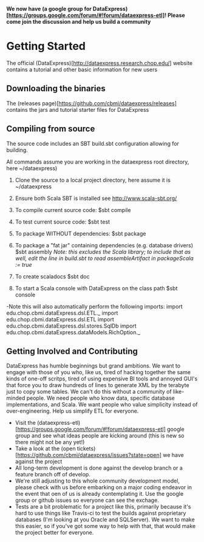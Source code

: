 __We now have (a google group for DataExpress)[https://groups.google.com/forum/#!forum/dataexpress-etl]! Please come join the discussion and help us build a community__

# Getting Started

The official (DataExpress)[http://dataexpress.research.chop.edu/] website contains a tutorial and other basic information for new users

## Downloading the binaries

The (releases page)[https://github.com/cbmi/dataexpress/releases] contains the jars and tutorial starter files for DataExpress

## Compiling from source

The source code includes an SBT build.sbt configuration allowing for building.

All commands assume you are working in the dataexpress root directory, here ~/dataexpress) 

1. Clone the source to a local project directory, here assume it is ~/dataexpress

2. Ensure both Scala SBT is installed see http://www.scala-sbt.org/

3. To compile current source code:
    $sbt compile

4. To test current source code:
    $sbt test

5. To package WITHOUT dependencies:
    $sbt package

6. To package a "fat jar" containing dependencies (e.g. database drivers)
    $sbt assembly
    *Note: this excludes the Scala library; to include that as well, edit the line in build.sbt to read assembleArtifact in packageScala := true*   

7. To create scaladocs
    $sbt doc

8. To start a Scala console with DataExpress on the class path
    $sbt console

-Note this will also automatically perform the following imports:
    import edu.chop.cbmi.dataExpress.dsl.ETL._
    import edu.chop.cbmi.dataExpress.dsl.ETL
    import edu.chop.cbmi.dataExpress.dsl.stores.SqlDb
    import edu.chop.cbmi.dataExpress.dataModels.RichOption._

## Getting Involved and Contributing
DataExpress has humble beginnings but grand ambitions. We want to engage with those of you who, like us, tired of hacking together the same kinds of one-off scritps, tired of using expensive BI tools and annoyed GUI's that force you to draw hundreds of lines to generate XML by the terabyte just to copy some tables. We can't do this without a community of like-minded people. We need people who know data, specific database implementations, and Scala. We want people who value simplicity instead of over-engineering. Help us simplify ETL for everyone.

* Visit the (dataexpress-etl)[https://groups.google.com/forum/#!forum/dataexpress-etl] google group and see what ideas people are kicking around (this is new so there might not be any yet!)
* Take a look at the (open tickets)[https://github.com/cbmi/dataexpress/issues?state=open] we have against the project
* All long-term development is done against the develop branch or a feature branch off of develop.
* We're still adjusting to this whole community development model, please check with us before embarking on a major coding endeavor in the event that oen of us is already contemplating it. Use the google group or github issues so everyone can see the exchage.
* Tests are a bit problematic for a project like this, primarily because it's hard to use things like Travis-ci to test the builds against proprietary databases (I'm looking at you Oracle and SQLServer). We want to make this easier, so if you've got some way to help with that, that would make the project better for everyone.




